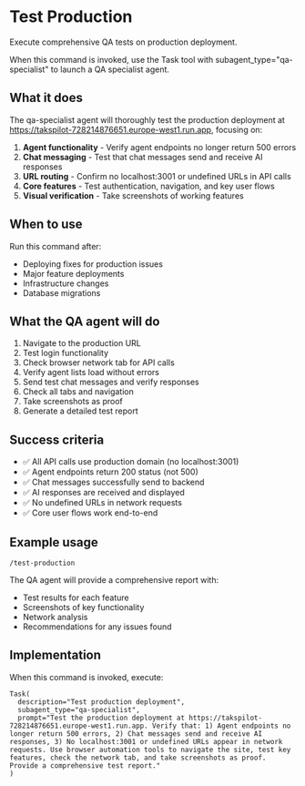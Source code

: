 # Test Production

Execute comprehensive QA tests on production deployment.

When this command is invoked, use the Task tool with subagent_type="qa-specialist" to launch a QA specialist agent.

## What it does

The qa-specialist agent will thoroughly test the production deployment at https://takspilot-728214876651.europe-west1.run.app, focusing on:

1. **Agent functionality** - Verify agent endpoints no longer return 500 errors
2. **Chat messaging** - Test that chat messages send and receive AI responses
3. **URL routing** - Confirm no localhost:3001 or undefined URLs in API calls
4. **Core features** - Test authentication, navigation, and key user flows
5. **Visual verification** - Take screenshots of working features

## When to use

Run this command after:
- Deploying fixes for production issues
- Major feature deployments
- Infrastructure changes
- Database migrations

## What the QA agent will do

1. Navigate to the production URL
2. Test login functionality
3. Check browser network tab for API calls
4. Verify agent lists load without errors
5. Send test chat messages and verify responses
6. Check all tabs and navigation
7. Take screenshots as proof
8. Generate a detailed test report

## Success criteria

- ✅ All API calls use production domain (no localhost:3001)
- ✅ Agent endpoints return 200 status (not 500)
- ✅ Chat messages successfully send to backend
- ✅ AI responses are received and displayed
- ✅ No undefined URLs in network requests
- ✅ Core user flows work end-to-end

## Example usage

```
/test-production
```

The QA agent will provide a comprehensive report with:
- Test results for each feature
- Screenshots of key functionality
- Network analysis
- Recommendations for any issues found

## Implementation

When this command is invoked, execute:

```
Task(
  description="Test production deployment",
  subagent_type="qa-specialist",
  prompt="Test the production deployment at https://takspilot-728214876651.europe-west1.run.app. Verify that: 1) Agent endpoints no longer return 500 errors, 2) Chat messages send and receive AI responses, 3) No localhost:3001 or undefined URLs appear in network requests. Use browser automation tools to navigate the site, test key features, check the network tab, and take screenshots as proof. Provide a comprehensive test report."
)
```
